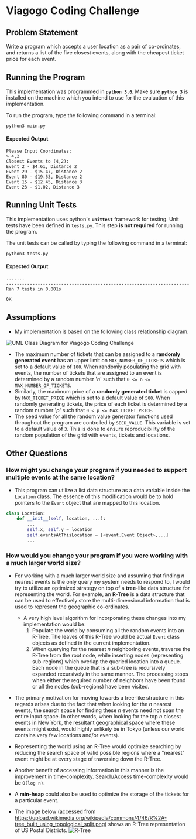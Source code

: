 # Viagogo Coding Challenge

## Problem Statement
Write a program which accepts a user location as a pair of co-ordinates, and returns a list of the five closest events, along with the cheapest ticket price for each event.

## Running the Program
This implementation was programmed in **`python 3.6`**. Make sure **`python 3`** is installed on the machine which you intend to use for the evaluation of this implementation.

To run the program, type the following command in a terminal:

```
python3 main.py
``` 

#### Expected Output
```
Please Input Coordinates:
> 4,2
Closest Events to (4,2):
Event 2 - $4.61, Distance 2
Event 29 - $15.47, Distance 2
Event 80 - $19.53, Distance 2
Event 15 - $12.45, Distance 3
Event 23 - $1.02, Distance 3
```

## Running Unit Tests
This implementation uses python's **`unittest`** framework for testing. Unit tests have been defined in `tests.py`.  This step **is not required** for running the program.

The unit tests can be called by typing the following command in a terminal:

```
python3 tests.py
```

#### Expected Output
```
.......
----------------------------------------------------------------------
Ran 7 tests in 0.001s

OK
```
## Assumptions

 - My implementation is based on the following class relationship diagram.

![UML Class Diagram for Viagogo Coding Challenge](https://www.lucidchart.com/publicSegments/view/ae1f8bd0-cb04-4950-8bab-fd2082a3c2cc/image.png)
* The maximum number of tickets that can be assigned to a **randomly generated event** has an upper limit on `MAX_NUMBER_OF_TICKETS` which is set to a default value of `100`. When randomly populating the grid with events, the number of tickets that are assigned to an event is determined by a random number '_n_' such that `0 <= n <= MAX_NUMBER_OF_TICKETS`.
* Similarly, the maximum price of a **randomly generated ticket** is capped by `MAX_TICKET_PRICE` which is set to a default value of `500`. When randomly generating tickets, the price of each ticket is determined by a random number '_p_' such that `0 < p <= MAX_TICKET_PRICE`.
* The seed value for all the random value generator functions used throughout the program are controlled by `SEED_VALUE`. This variable is set to a default value of `3`. This is done to ensure reproducibility of the random population of the grid with events, tickets and locations.

## Other Questions

### How might you change your program if you needed to support multiple events at the same location?
* This program can utilize a list data structure as a data variable inside the `Location` class.  The essence of this modification would be to hold pointers to the `Event` object that are mapped to this location.
```python
class Location:
    def __init__(self, location, ...):
        ...
        self.x, self.y = location
        self.eventsAtThisLocation = [<event.Event Object>,...]
        ...
```

### How would you change your program if you were working with a much larger world size?
* For working with a much larger world size and assuming that finding _n_ nearest events is the only query my system needs to respond to, I would try to utilize an optimized strategy on top of a **tree**-like data structure for representing the world. For example, an **R-Tree** is a data structure that can be used to effectively store the multi-dimensional information that is used to represent the geographic co-ordinates.
	* A very high level algorithm for incorporating these changes into my implementation would be:
		1. Populate the world by consuming all the random events into an R-Tree. The leaves of this R-Tree would be actual `Event` class objects as defined in the current implementation.
		2. When querying for the nearest *n* neighboring events, traverse the R-Tree from the root node, while inserting nodes (representing sub-regions) which overlap the queried location into a queue. Each node in the queue that is a sub-tree is recursively expanded recursively in the same manner. The processing stops when either the required number of neighbors have been found or all the nodes (sub-regions) have been visited. 
	 
* The primary motivation for moving towards a tree-like structure in this regards arises due to the fact that when looking for the _n_ nearest events, the search space for finding these _n_ events need not span the entire input space. In other words, when looking for the top _n_ closest events in New York, the resultant geographical space where these events might exist, would highly unlikely be in Tokyo (unless our world contains very few locations and/or events).
* Representing the world using an R-Tree would optimize searching by reducing the search space of valid possible regions where a "nearest" event might be at every stage of traversing down the R-Tree. 
* Another benefit of accessing information in this manner is the improvement in time-complexity. Search/Access time-complexity would be `O(log n)`.
* A **min-heap** could also be used to optimize the storage of the tickets for a particular event.
* The image below (accessed from https://upload.wikimedia.org/wikipedia/commons/4/46/R%2A-tree_built_using_topological_split.png) shows an R-Tree representation of US Postal Districts. 
![R-Tree ](https://upload.wikimedia.org/wikipedia/commons/4/46/R%2A-tree_built_using_topological_split.png)


